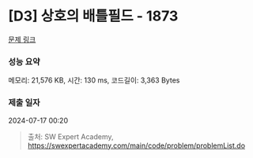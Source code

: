 # [D3] 상호의 배틀필드 - 1873 

[문제 링크](https://swexpertacademy.com/main/code/problem/problemDetail.do?contestProbId=AV5LyE7KD2ADFAXc) 

### 성능 요약

메모리: 21,576 KB, 시간: 130 ms, 코드길이: 3,363 Bytes

### 제출 일자

2024-07-17 00:20



> 출처: SW Expert Academy, https://swexpertacademy.com/main/code/problem/problemList.do